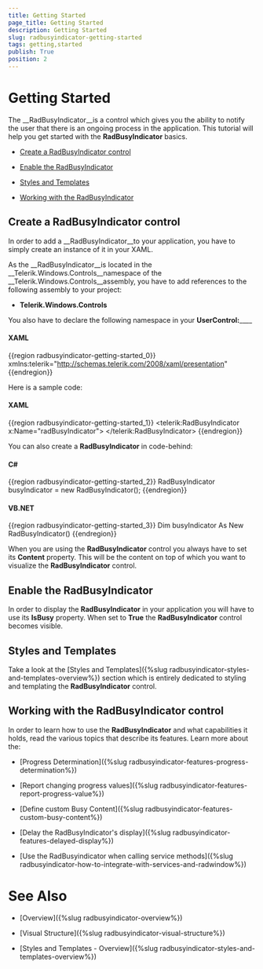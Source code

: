 ```yaml
---
title: Getting Started
page_title: Getting Started
description: Getting Started
slug: radbusyindicator-getting-started
tags: getting,started
publish: True
position: 2
---
```


# Getting Started



The __RadBusyIndicator__is a control which gives you the ability to notify the user that there is an ongoing process in the application. This tutorial will help you get started with the __RadBusyIndicator__ basics. 

* [Create a RadBusyIndicator control](#Create_a_RadBusyIndicator_control)

* [Enable the RadBusyIndicator](#Enable_the_RadBusyIndicator)

* [Styles and Templates](#Styles_and_Templates)

* [Working with the RadBusyIndicator](#Working_with_the_RadBusyIndicator_control)

## Create a RadBusyIndicator control

In order to add a __RadBusyIndicator__to your application, you have to simply create an instance of it in your XAML. 

>

As the __RadBusyIndicator__is located in the __Telerik.Windows.Controls__namespace of the __Telerik.Windows.Controls__assembly, you have to add references to the following assembly to your project:

* __Telerik.Windows.Controls__

You also have to declare the following namespace in your __UserControl:______

#### __XAML__

{{region radbusyindicator-getting-started_0}}
	xmlns:telerik="http://schemas.telerik.com/2008/xaml/presentation"
	{{endregion}}



 Here is a sample code:

#### __XAML__

{{region radbusyindicator-getting-started_1}}
	<telerik:RadBusyIndicator x:Name="radBusyIndicator">
	    <!--Some Content-->
	</telerik:RadBusyIndicator>
	{{endregion}}



You can also create a __RadBusyIndicator__ in code-behind:

#### __C#__

{{region radbusyindicator-getting-started_2}}
	RadBusyIndicator busyIndicator = new RadBusyIndicator();
	{{endregion}}



#### __VB.NET__

{{region radbusyindicator-getting-started_3}}
	Dim busyIndicator As New RadBusyIndicator()
	{{endregion}}



>

When you are using the __RadBusyIndicator__ control you always have to set its __Content__ property. This will be the content on top of which you want to visualize the __RadBusyIndicator__ control.

## Enable the RadBusyIndicator

In order to display the __RadBusyIndicator__ in your application you will have to use its __IsBusy__ property. When set to __True__ the __RadBusyIndicator__ control becomes visible.

## Styles and Templates

Take a look at the [Styles and Templates]({%slug radbusyindicator-styles-and-templates-overview%}) section which is entirely dedicated to styling and templating the __RadBusyIndicator__ control.

##  Working with the RadBusyIndicator control

In order to learn how to use the __RadBusyIndicator__ and what capabilities it holds, read the various topics that describe its features. Learn more about the:

* [Progress Determination]({%slug radbusyindicator-features-progress-determination%})

* [Report changing progress values]({%slug radbusyindicator-features-report-progress-value%})

* [Define custom Busy Content]({%slug radbusyindicator-features-custom-busy-content%})

* [Delay the RadBusyIndicator's display]({%slug radbusyindicator-features-delayed-display%})

* [Use the RadBusyindicator when calling service methods]({%slug radbusyindicator-how-to-integrate-with-services-and-radwindow%})

# See Also

 * [Overview]({%slug radbusyindicator-overview%})

 * [Visual Structure]({%slug radbusyindicator-visual-structure%})

 * [Styles and Templates - Overview]({%slug radbusyindicator-styles-and-templates-overview%})
